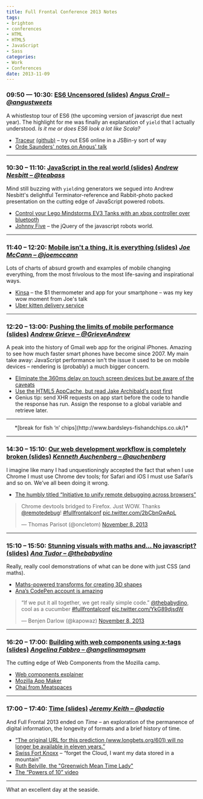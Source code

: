 ```yaml
---
title: Full Frontal Conference 2013 Notes
tags:
- brighton
- conferences
- HTML
- HTML5
- JavaScript
- Sass
categories:
- Work
- Conferences
date: 2013-11-09
---
```

### 09:50 — 10:30: [ES6 Uncensored (slides)](https://speakerdeck.com/anguscroll/es6-uncensored) *[Angus Croll – @angustweets](https://twitter.com/angustweets)*

A whistlestop tour of ES6 (the upcoming version of javascript due next year). The highlight for me was finally an explanation of `yield` that I actually understood. *Is it me or does ES6 look a lot like Scala?*

- [Traceur](http://traceur-compiler.googlecode.com/git/demo/repl.html) [(github)](https://github.com/google/traceur-compiler) – try out ES6 online in a JSBin-y sort of way
- [Orde Saunders' notes on Angus' talk](http://decadecity.net/blog/2013/11/08/angus-croll-es6-uncensored)

---

### 10:30 – 11:10: [JavaScript in the real world (slides)](https://speakerdeck.com/andrew/javascript-in-the-real-world) *[Andrew Nesbitt – @teabass](https://twitter.com/teabass)*

Mind still buzzing with `yield`ing generators we segued into Andrew Nesbitt's delightful Terminator-reference and Rabbit-photo packed presentation on the cutting edge of JavaScript powered robots.

- [Control your Lego Mindstorms EV3 Tanks with an xbox controller over bluetooth](https://github.com/andrew/node-ev3-robot)
- [Johnny Five](https://github.com/rwaldron/johnny-five) – the jQuery of the javascript robots world.

---

### 11:40 – 12:20: [Mobile isn't a thing, it is everything (slides)](http://www.slideshare.net/joemccann/mobile-is-not-a-thing-it-is-everything) *[Joe McCann – @joemccann](https://twitter.com/joemccann)*

Lots of charts of absurd growth and examples of mobile changing everything, from the most frivolous to the most life-saving and inspirational ways.

- [Kinsa](https://www.kinsahealth.com/) – the $1 thermometer and app for your smartphone – was my key wow moment from Joe's talk
- [Uber kitten delivery service](http://blog.uber.com/ICanHasUberKITTENS)

---

### 12:20 – 13:00: [Pushing the limits of mobile performance (slides)](https://docs.google.com/presentation/d/1onNCD7APXOwbG58hvXdlogLDXbpId-KDeOLqr8xJ79Y/pub?start=false&loop=false&delayms=3000#slide=id.p) *[Andrew Grieve – @GrieveAndrew](https://twitter.com/GrieveAndrew)*

A peak into the history of Gmail web app for the original iPhones. Amazing to see how much faster smart phones have become since 2007. My main take away: JavaScript performance isn't the issue it used to be on mobile devices – rendering is (probably) a much bigger concern.

- [Eliminate the 360ms delay on touch screen devices but be aware of the caveats](https://github.com/ftlabs/fastclick)
- [Use the HTML5 AppCache, but read Jake Archibald's post first](http://alistapart.com/article/application-cache-is-a-douchebag)
- Genius tip: send XHR requests on app start before the code to handle the response has run. Assign the response to a global variable and retrieve later.

---

<p align="center">*[break for fish ‘n’ chips](http://www.bardsleys-fishandchips.co.uk/)*</p>

---

### 14:30 – 15:10: [Our web development workflow is completely broken (slides)](http://auchenberg.github.io/presentations/fullfrontal-our-web-development-workflow-is-completely-broken/#1) *[Kenneth Auchenberg – @auchenberg](https://twitter.com/auchenberg)*

I imagine like many I had unquestioningly accepted the fact that when I use Chrome I must use Chrome dev tools; for Safari and iOS I must use Safari’s and so on.
We’ve all been doing it wrong.

- [The humbly titled “Initiative to unify remote debugging across browsers”](http://remotedebug.org/)

<blockquote class="twitter-tweet" data-lang="en"><p lang="en" dir="ltr">Chrome devtools bridged to Firefox. Just WOW. Thanks <a href="https://twitter.com/remotedebug">@remotedebug</a>! <a href="https://twitter.com/hashtag/fullfrontalconf?src=hash">#fullfrontalconf</a> <a href="http://t.co/2bCbnGwApL">pic.twitter.com/2bCbnGwApL</a></p>&mdash; Thomas Parisot (@oncletom) <a href="https://twitter.com/oncletom/status/398827159709839360">November 8, 2013</a></blockquote>

---

### 15:10 – 15:50: [Stunning visuals with maths and… No javascript? (slides)](http://f773873.5minfork.com/) *[Ana Tudor – @thebabydino](https://twitter.com/thebabydino)*

Really, really cool demonstrations of what can be done with just CSS (and maths).

- [Maths-powered transforms for creating 3D shapes](http://www.youtube.com/watch?v=w9HeWBH_kvg)
- [Ana’s CodePen account is amazing](http://codepen.io/thebabydino)

<blockquote class="twitter-tweet" data-lang="en"><p lang="en" dir="ltr">“If we put it all together, we get really simple code.” <a href="https://twitter.com/thebabydino">@thebabydino</a>, cool as a cucumber <a href="https://twitter.com/hashtag/fullfrontalconf?src=hash">#fullfrontalconf</a> <a href="http://t.co/YkG89djsdW">pic.twitter.com/YkG89djsdW</a></p>&mdash; Benjen Darlow (@kapowaz) <a href="https://twitter.com/kapowaz/status/398836328399654913">November 8, 2013</a></blockquote>

---

### 16:20 – 17:00: [Building with web components using x-tags (slides)](http://afabbro.github.io/jsconfcolombia-2013-mobile-apps-with-brick/) *[Angelina Fabbro – @angelinamagnum](https://twitter.com/angelinamagnum)*

The cutting edge of Web Components from the Mozilla camp.

- [Web components explainer](https://dvcs.w3.org/hg/webcomponents/raw-file/ccd579693e46/explainer/index.html)
- [Mozilla App Maker](http://appmaker.mozillalabs.com/)
- [Ohai from Meatspaces](https://chat.meatspac.es/)

---

### 17:00 – 17:40: [Time (slides)](https://speakerdeck.com/adactio/time) *[Jeremy Keith – @adactio](https://twitter.com/adactio)*

And Full Frontal 2013 ended on *Time* – an exploration of the permanence of digital information, the longevity of formats and a brief history of time.

- [“The original URL for this prediction (www.longbets.org/601) will no longer be available in eleven years.”](http://longbets.org/601/)
- [Swiss Fort Knoxx](http://www.swissfortknox.com/) – “forget the Cloud, I want my data stored in a mountain”
- [Ruth Belville, the "Greenwich Mean Time Lady"](http://en.wikipedia.org/wiki/Ruth_Belville)
- [The “Powers of 10” video](http://www.youtube.com/watch?v=0fKBhvDjuy0)

---

What an excellent day at the seaside.
<script async src="//platform.twitter.com/widgets.js" charset="utf-8"></script>
